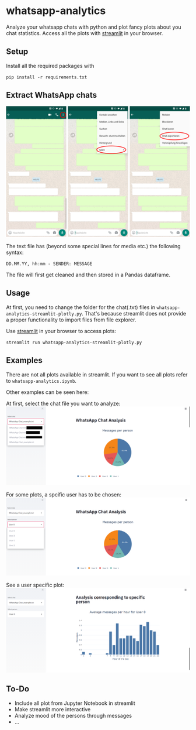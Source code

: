 # whatsapp-analytics
 Analyze your whatsapp chats with python and plot fancy plots about you chat statistics. Access all the plots with [streamlit](https://www.streamlit.io/) in your browser.

## Setup

Install all the required packages with
````
pip install -r requirements.txt
````
## Extract WhatsApp chats
![alt text](/documentation/extract_chat.png "Extract WhatsApp text")

The text file has (beyond some special lines for media etc.) the following syntax:
```
DD.MM.YY, hh:mm - SENDER: MESSAGE
```
The file will first get cleaned and then stored in a Pandas dataframe.

## Usage
At first, you need to change the folder for the chat(.txt) files in ````whatsapp-analytics-streamlit-plotly.py````. That's because streamlit does not provide a proper functionality to import files from file explorer.

Use [streamlit](https://www.streamlit.io/) in your browser to access plots:
```
streamlit run whatsapp-analytics-streamlit-plotly.py
```

## Examples
There are not all plots available in streamlit. If you want to see all plots refer to ```whatsapp-analytics.ipynb```.

Other examples can be seen here:

At first, select the chat file you want to analyze:
![Select_chat](documentation/Select_Chat.png "Select chat for analysis")

For some plots, a spcific user has to be chosen:
![Select_user](documentation/Select_User.png "Select user for analysis")

See a user specific plot:
![User_specific](documentation/User_specific.png "User specific plot")

## To-Do
- Include all plot from Jupyter Notebook in streamlit
- Make streamlit more interactive
- Analyze mood of the persons through messages
- ...
